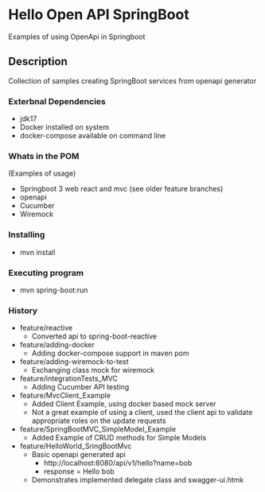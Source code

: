 # Hello Open API SpringBoot 

Examples of using OpenApi in Springboot

## Description
Collection of samples creating SpringBoot services from openapi generator

### Exterbnal Dependencies
* jdk17
* Docker installed on system
* docker-compose available on command line

### Whats in the POM
(Examples of usage)
* Springboot 3 web react and mvc (see older feature branches)
* openapi
* Cucumber
* Wiremock

### Installing
* mvn install

### Executing program
* mvn spring-boot:run

### History
* feature/reactive
  * Converted api to spring-boot-reactive
* feature/adding-docker
  * Adding docker-compose support in maven pom
 * feature/adding-wiremock-to-test
   * Exchanging class mock for wiremock
* feature/integrationTests_MVC
  * Adding Cucumber API testing
* feature/MvcClient_Example
  * Added Client Example, using docker based mock server
  * Not a great example of using a client, used the client api to validate appropriate roles on the update requests
* feature/SpringBootMVC_SimpleModel_Example
  * Added Example of CRUD methods for Simple Models
* feature/HelloWorld_SringBootMvc
  * Basic openapi generated api
    * http://localhost:8080/api/v1/hello?name=bob
    * response = Hello bob
  * Demonstrates implemented delegate class and swagger-ui.htmk
